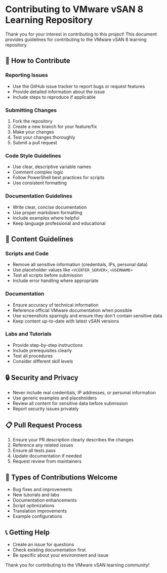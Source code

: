 # Contributing to VMware vSAN 8 Learning Repository

Thank you for your interest in contributing to this project! This document provides guidelines for contributing to the VMware vSAN 8 learning repository.

## 🤝 How to Contribute

### Reporting Issues
- Use the GitHub issue tracker to report bugs or request features
- Provide detailed information about the issue
- Include steps to reproduce if applicable

### Submitting Changes
1. Fork the repository
2. Create a new branch for your feature/fix
3. Make your changes
4. Test your changes thoroughly
5. Submit a pull request

### Code Style Guidelines
- Use clear, descriptive variable names
- Comment complex logic
- Follow PowerShell best practices for scripts
- Use consistent formatting

### Documentation Guidelines
- Write clear, concise documentation
- Use proper markdown formatting
- Include examples where helpful
- Keep language professional and educational

## 📝 Content Guidelines

### Scripts and Code
- Remove all sensitive information (credentials, IPs, personal data)
- Use placeholder values like `<VCENTER_SERVER>`, `<USERNAME>`
- Test all scripts before submission
- Include error handling where appropriate

### Documentation
- Ensure accuracy of technical information
- Reference official VMware documentation when possible
- Use screenshots sparingly and ensure they don't contain sensitive data
- Keep content up-to-date with latest vSAN versions

### Labs and Tutorials
- Provide step-by-step instructions
- Include prerequisites clearly
- Test all procedures
- Consider different skill levels

## 🔒 Security and Privacy

- Never include real credentials, IP addresses, or personal information
- Use generic examples and placeholders
- Review all content for sensitive data before submission
- Report security issues privately

## 📋 Pull Request Process

1. Ensure your PR description clearly describes the changes
2. Reference any related issues
3. Ensure all tests pass
4. Update documentation if needed
5. Request review from maintainers

## 🎯 Types of Contributions Welcome

- Bug fixes and improvements
- New tutorials and labs
- Documentation enhancements
- Script optimizations
- Translation improvements
- Example configurations

## 📞 Getting Help

- Create an issue for questions
- Check existing documentation first
- Be specific about your environment and issue

Thank you for contributing to the VMware vSAN learning community!